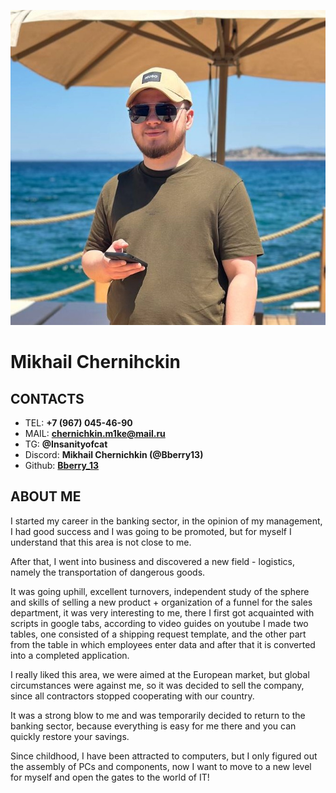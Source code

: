 ![Alt-фото](PhotoCV.jpg)

# **Mikhail Chernihckin**
## **CONTACTS**
* TEL: **+7 (967) 045-46-90**
* MAIL: **chernichkin.m1ke@mail.ru**
* TG: **@Insanityofcat**
* Discord: **Mikhail Chernichkin (@Bberry13)**
* Github: **[Bberry_13](https://github.com/Bberry13)**

## **ABOUT ME**
I started my career in the banking sector, in the opinion of my management, I had good success and I was going to be promoted, but for myself I understand that this area is not close to me. 

After that, I went into business and discovered a new field - logistics, namely the transportation of dangerous goods.

It was going uphill, excellent turnovers, independent study of the sphere and skills of selling a new product + organization of a funnel for the sales department, it was very interesting to me, there I first got acquainted with scripts in google tabs, according to video guides on youtube I made two tables, one consisted of a shipping request template, and the other part from the table in which employees enter data and after that it is converted into a completed application.
 
I really liked this area, we were aimed at the European market, but global circumstances were against me, so it was decided to sell the company, since all contractors stopped cooperating with our country. 

It was a strong blow to me and was temporarily decided to return to the banking sector, because everything is easy for me there and you can quickly restore your savings. 

Since childhood, I have been attracted to computers, but I only figured out the assembly of PCs and components, now I want to move to a new level for myself and open the gates to the world of IT!
